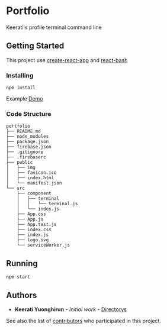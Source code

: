 # Portfolio
Keerati's profile terminal command line

## Getting Started

This project use [create-react-app](https://github.com/facebook/create-react-app) and [react-bash](https://github.com/zackargyle/react-bash)

### Installing

```
npm install
```

Example [Demo](https://portfolio-c13dc.firebaseapp.com/)

### Code Structure

```
portfolio
├── README.md
├── node_modules
├── package.json
├── firebase.json
├── .gitignore
├── .firebaserc
├── public
│   ├── img
│   ├── favicon.ico
│   ├── index.html
│   └── manifest.json
└── src
    ├── component
    │   ├── terminal
    │   │   └── terminal.js
    │   └── index.js
    ├── App.css
    ├── App.js
    ├── App.test.js
    ├── index.css
    ├── index.js
    ├── logo.svg
    └── serviceWorker.js
```

## Running

```
npm start
```

## Authors

* **Keerati Yuonghirun** - *Initial work* - [Directorys](https://github.com/handtevada)

See also the list of [contributors](https://github.com/handtevada/portfolio/contributors) who participated in this project.

